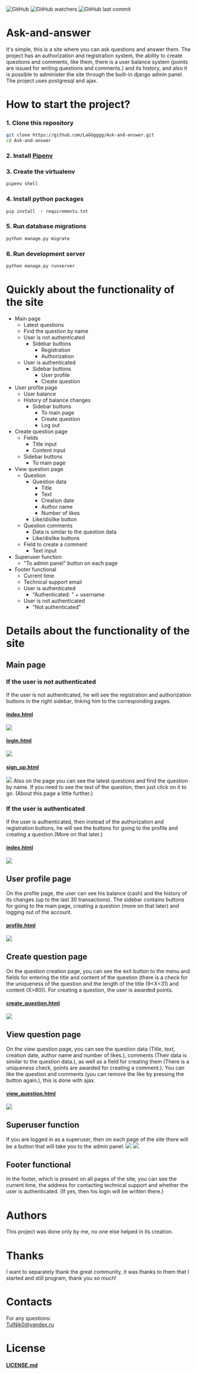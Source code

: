 ![GitHub](https://img.shields.io/github/license/LaGGgggg/Ask-and-answer)
![GitHub watchers](https://img.shields.io/github/watchers/LaGGgggg/Ask-and-answer)
![GitHub last commit](https://img.shields.io/github/last-commit/LaGGgggg/Ask-and-answer)

# Ask-and-answer

it's simple, this is a site where you can ask questions and answer them. 
The project has an authorization and registration system, 
the ability to create questions and comments, like them, 
there is a user balance system (points are issued for writing questions and comments.) 
and its history, and also it is possible to administer the site through the built-in 
django admin panel. The project uses postgresql and ajax.

# How to start the project?

### 1. Clone this repository

```bash
git clone https://github.com/LaGGgggg/Ask-and-answer.git
cd Ask-and-answer
```
### 2. Install [Pipenv](https://pipenv.pypa.io/en/latest/)

### 3. Create the virtualenv

```bash
pipenv shell
```

### 4. Install python packages

```bash
pip install -r requirements.txt
```

### 5. Run database migrations

```bash
python manage.py migrate
```

### 6. Run development server

```bash
python manage.py runserver
```

# Quickly about the functionality of the site

- Main page
  - Latest questions
  - Find the question by name
  - User is not authenticated
    - Sidebar buttons
      - Registration
      - Authorization
  - User is authenticated
    - Sidebar buttons
      - User profile
      - Create question
- User profile page
  - User balance
  - History of balance changes
    - Sidebar buttons
      - To main page
      - Create question
      - Log out
- Create question page
  - Fields
    - Title input
    - Content input
  - Sidebar buttons
    - To main page
- View question page
  - Question
    - Question data
      - Title
      - Text
      - Creation date
      - Author name
      - Number of likes
    - Like/dislike button
  - Question comments
    - Data is similar to the question data
    - Like/dislike buttons
  - Field to create a comment
    - Text input
- Superuser function
  - "To admin panel" button on each page
- Footer functional
  - Current time
  - Technical support email
  - User is authenticated
    - "Authenticated: " + username
  - User is not authenticated
    - "Not authenticated"

# Details about the functionality of the site

## Main page

### If the user is not authenticated
If the user is not authenticated, he will see the registration and authorization buttons in the right sidebar,
linking him to the corresponding pages.
#### [index.html](templates/home_page_app/index.html)
![](https://github.com/LaGGgggg/Ask-and-answer/blob/main/site_screens/main_without_authorization.png)
#### [login.html](templates/registration/login.html)
![](https://github.com/LaGGgggg/Ask-and-answer/blob/main/site_screens/sign_up.png)
#### [sign_up.html](templates/registration/sign_up.html)
![](https://github.com/LaGGgggg/Ask-and-answer/blob/main/site_screens/sign_in.png)
Also on the page you can see the latest questions and find the question by name.
If you need to see the text of the question, then just click on it to go.
(About this page a little further.)
### If the user is authenticated
If the user is authenticated, then instead of the authorization and registration buttons,
he will see the buttons for going to the profile and creating a question.(More on that later.)
#### [index.html](templates/home_page_app/index.html)
![](https://github.com/LaGGgggg/Ask-and-answer/blob/main/site_screens/main_with_authorization.png)

## User profile page

On the profile page, the user can see his balance (cash) and the history of its changes
(up to the last 30 transactions). The sidebar contains buttons for going to the main page,
creating a question (more on that later) and logging out of the account.
#### [profile.html](templates/accounts_app/user_profile.html)
![](https://github.com/LaGGgggg/Ask-and-answer/blob/main/site_screens/user_profile.png)

## Create question page

On the question creation page, you can see the exit button to the menu and fields for entering
the title and content of the question (there is a check for the uniqueness of the question and 
the length of the title (9<X<31) and content (X>80)). For creating a question, the user is awarded points.
#### [create_question.html](templates/home_page_app/create_question.html)
![](https://github.com/LaGGgggg/Ask-and-answer/blob/main/site_screens/create_question.png)

## View question page

On the view question page, you can see the question data (Title, text, creation date, author name and number of likes.),
comments (Their data is similar to the question data.), as well as a field for creating them
(There is a uniqueness check, points are awarded for creating a comment.).
You can like the question and comments (you can remove the like by pressing the button again.), this is done with ajax.
#### [view_question.html](templates/home_page_app/view_question.html)
![](https://github.com/LaGGgggg/Ask-and-answer/blob/main/site_screens/view_question.png)

## Superuser function

If you are logged in as a superuser, then on each page of the site there will be a button 
that will take you to the admin panel.
![](https://github.com/LaGGgggg/Ask-and-answer/blob/main/site_screens/superuser_function_1.png)
![](https://github.com/LaGGgggg/Ask-and-answer/blob/main/site_screens/superuser_function_2.png)

## Footer functional

In the footer, which is present on all pages of the site, you can see the current time,
the address for contacting technical support and whether the user is authenticated.
(If yes, then his login will be written there.)

# Authors

This project was done only by me, no one else helped in its creation.

# Thanks

I want to separately thank the great community,
it was thanks to them that I started and still program, thank you so much!

# Contacts

For any questions:<br>
TulNik0@yandex.ru

# License

#### [LICENSE.md](LICENSE.md)
